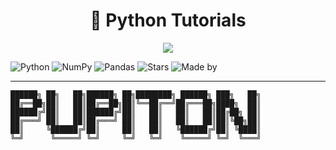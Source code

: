 <h1 align="center">
  🐍 Python Tutorials
</h1>

<p align="center">
  <img src="https://readme-typing-svg.herokuapp.com/?lines=Beginner+to+Advanced+Python+Lessons;Master+File+Handling,+OOP,+and+GUI;Practice+with+Real+Code+Examples&center=true&width=500&height=45">
</p>

![Python](https://img.shields.io/badge/language-Python-blue?logo=python)
![NumPy](https://img.shields.io/badge/library-NumPy-lightgrey?logo=numpy)
![Pandas](https://img.shields.io/badge/library-Pandas-lightblue?logo=pandas)
![Stars](https://img.shields.io/badge/stars-⭐️⭐️⭐️⭐️⭐️-yellow)
![Made by](https://img.shields.io/badge/Made%20by-Hafiz%20M%20Talal-orange)

---

```text
██████╗ ██╗   ██╗██████╗ ██╗████████╗ ██████╗ ███╗   ██╗
██╔══██╗██║   ██║██╔══██╗██║╚══██╔══╝██╔═══██╗████╗  ██║
██████╔╝██║   ██║██████╔╝██║   ██║   ██║   ██║██╔██╗ ██║
██╔═══╝ ██║   ██║██╔═══╝ ██║   ██║   ██║   ██║██║╚██╗██║
██║     ╚██████╔╝██║     ██║   ██║   ╚██████╔╝██║ ╚████║
╚═╝      ╚═════╝ ╚═╝     ╚═╝   ╚═╝    ╚═════╝ ╚═╝  ╚═══╝
